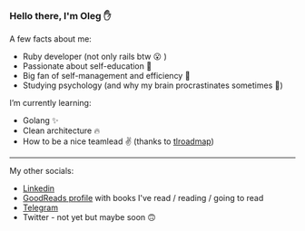 ### Hello there, I'm Oleg ✋

A few facts about me:
- Ruby developer (not only rails btw :open_mouth: )
- Passionate about self-education :blue_book:
- Big fan of self-management and efficiency 🤔
- Studying psychology (and why my brain procrastinates sometimes 🤷)


I’m currently learning:
- Golang ✨
- Clean architecture 🔥
- How to be a nice teamlead :v: (thanks to [tlroadmap](https://github.com/tlbootcamp/tlroadmap))

---
My other socials:
- [Linkedin](https://www.linkedin.com/in/koilas/)
- [GoodReads profile](https://www.goodreads.com/user/show/99827775-oleg-tolmashov) with books I've read / reading / going to read
- [Telegram](https://t.me/koilas)
- Twitter - not yet but maybe soon 🙃
